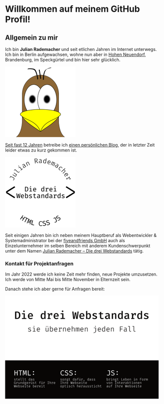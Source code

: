# Willkommen auf meinem GitHub Profil!


## Allgemein zu mir

Ich bin **Julian Rademacher** und seit etlichen Jahren im Internet unterwegs.  
Ich bin in Berlin aufgewachsen, wohne nun aber in [Hohen Neuendorf][HN],
 Brandenburg, im Speckgürtel und bin hier sehr glücklich.

[<img src="./assets/moortaube.jpg" style="width:230px;max-width:100%;" />][blog]

[Seit fast 12 Jahren][ersterPost] betreibe ich [einen persönlichen Blog][blog],
 der in letzter Zeit leider etwas zu kurz gekommen ist.

[<img src="./assets/d3w.png" style="width:230px;max-width:100%;" />][D3W]

Seit einigen Jahren bin ich neben meinem Hauptberuf als Webentwickler &
 Systemadministrator bei der [fiveandfriends GmbH][fiveandfriends] auch als
 Einzelunternehmer im selben Bereich mit anderem Kundenschwerpunkt unter dem
 Namen [Julian Rademacher – Die drei Webstandards][D3W] tätig.


### Kontakt für Projektanfragen

Im Jahr 2022 werde ich keine Zeit mehr finden, neue Projekte umzusetzen. Ich
 werde von Mitte Mai bis Mitte November in Elternzeit sein.

Danach stehe ich aber gerne für Anfragen bereit:

[<img src="./assets/visitenkarte.png" style="width:500px;max-width:100%;" />][c]


[HN]: https://hohen-neuendorf.de/

[blog]: https://blog.moortaube.de/
[ersterPost]: https://blog.moortaube.de/2010/04/18/razorcms-1.-blogeintrag-moortaubes-blog/

[fiveandfriends]: https://fiveandfriends.com/

[D3W]: https://d3w.dev/
[c]: https://d3w.dev/c/
